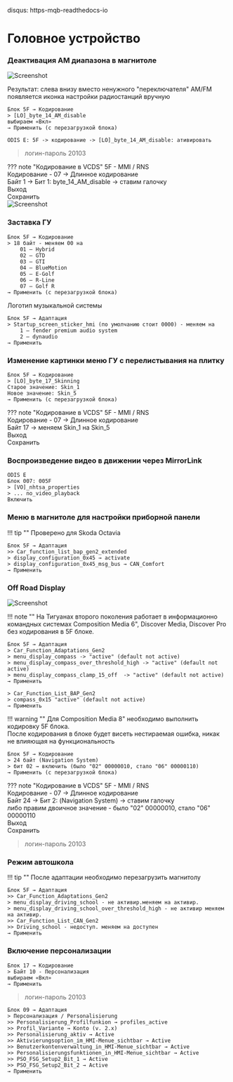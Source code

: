 disqus: https-mqb-readthedocs-io
# Головное устройство

### Деактивация AM диапазона в магнитоле

![Screenshot](../images/fm.jpg)

Результат: слева внизу вместо ненужного "переключателя" AM/FM появляется иконка настройки радиостанций вручную

```
Блок 5F → Кодирование
> [LO]_byte_14_AM_disable
выбираем «Вкл»
→ Применить (с перезагрузкой блока)
```

```
ODIS E: 5F -> кодирование -> [LO]_byte_14_AM_disable: ативировать
```

> логин-пароль 20103

??? note "Кодирование в VCDS"
    5F - MMI / RNS  
    Кодирование - 07 → Длинное кодирование  
    Байт 1 → Бит 1: byte_14_AM_disable  → ставим галочку  
    Выход  
    Сохранить  
    ![Screenshot](../images/am_radio.jpg) 

### Заставка ГУ

    Блок 5F → Кодирование
    > 18 байт - меняем 00 на
        01 — Hybrid
        02 — GTD
        03 — GTI
        04 — BlueMotion
        05 — E-Golf
        06 — R-Line
        07 — Golf R
    → Применить (с перезагрузкой блока)

Логотип музыкальной системы

    Блок 5F → Адаптация
    > Startup_screen_sticker_hmi (по умолчанию стоит 0000) - меняем на
        1 — fender premium audio system
        2 — dynaudio
    → Применить 

### Изменение картинки меню ГУ с перелистывания на плитку

	Блок 5F → Кодирование
    > [LO]_byte_17_Skinning
    Старое значение: Skin_1
    Новое значение: Skin_5
    → Применить (с перезагрузкой блока)
    
??? note "Кодирование в VCDS"
    5F - MMI / RNS  
    Кодирование - 07 → Длинное кодирование  
    Байт 17 → меняем Skin_1 на Skin_5  
    Выход  
    Сохранить  

### Воспроизведение видео в движении через MirrorLink

    ODIS E
    Блок 007: 005F
    > [VO]_nhtsa_properties
    > ... no_video_playback
    Включить
    
### Меню в магнитоле для настройки приборной панели

!!! tip ""
    Проверено для Skoda Octavia

    Блок 5F → Адаптация
    >> Car_function_list_bap_gen2_extended
    > display_configuration_0x45 → activate
    > display_configuration_0x45_msg_bus → CAN_Comfort
    → Применить 
    
### Off Road Display

![Screenshot](../images/offroad.jpg)
    
!!! note ""
    На Тигуанах второго поколения работает в информационно командных системах Composition Media 6", Discover Media, Discover Pro без кодирования в 5F блоке.  

```
Блок 5F → Адаптация
> Car_Function_Adaptations_Gen2
> menu_display_compass -> "active" (default not active)
> menu_display_compass_over_threshold_high -> "active" (default not active) 
> menu_display_compass_clamp_15_off  -> "active" (default not active)
→ Применить  
  
> Car_Function_List_BAP_Gen2
> compass_0x15 "active" (default not active)
→ Применить 
``` 

!!! warning ""
    Для Composition Media 8" необходимо выполнить кодировку 5F блока.   
    После кодирования в блоке будет висеть нестираемая ошибка, никак не влияющая на функциональность
```
Блок 5F → Кодирование
> 24 байт (Navigation System)
> бит 02 → включить (было "02" 00000010, стало "06" 00000110)
→ Применить (с перезагрузкой блока)
```
    
??? note "Кодирование в VCDS"
    5F - MMI / RNS  
    Кодирование - 07 → Длинное кодирование  
    Байт 24 → Бит 2: (Navigation System) → ставим галочку  
    либо правим двоичное значение - было "02" 00000010, стало "06" 00000110  
    Выход  
    Сохранить  
    
> логин-пароль 20103 

### Режим автошкола

!!! tip ""
    После адаптации необходимо перезагрузить магнитолу
    
```
Блок 5F → Адаптация
>> Car_Function_Adaptations_Gen2
> menu_display_driving_school - не активир.меняем на активир.
> menu_display_driving_school_over_threshold_high - не активир меняем на активир.
>> Car_Function_List_CAN_Gen2
>> Driving_school - недоступ. меняем на доступен
→ Применить
```

### Включение персонализации

```
Блок 17 → Кодирование  
> Байт 10 - Персонализация
выбираем «Вкл»
→ Применить
```

> логин-пароль 20103

```
Блок 09 → Адаптация
> Персонализация / Personalisierung
>> Personalisierung_Profilfunkion → profiles_active
>> Profil_Variante → Konto (v. 2.x)
>> Personalisierung_aktiv → Active
>> Aktivierungsoption_im_HMI-Menue_sichtbar → Active
>> Benutzerkontenverwaltung_in_HMI-Menue_sichtbar → Active
>> Personalisierungsfunktionen_in_HMI-Menue_sichtbar → Active
>> PSO_FSG_Setup2_Bit_1 → Active
>> PSO_FSG_Setup2_Bit_2 → Active
→ Применить
```